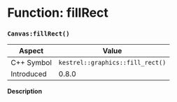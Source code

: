 
# Function: fillRect
### `Canvas:fillRect()`

| Aspect | Value |
| --- | --- |
| C++ Symbol | `kestrel::graphics::fill_rect()` |
| Introduced | 0.8.0 |

**Description**


